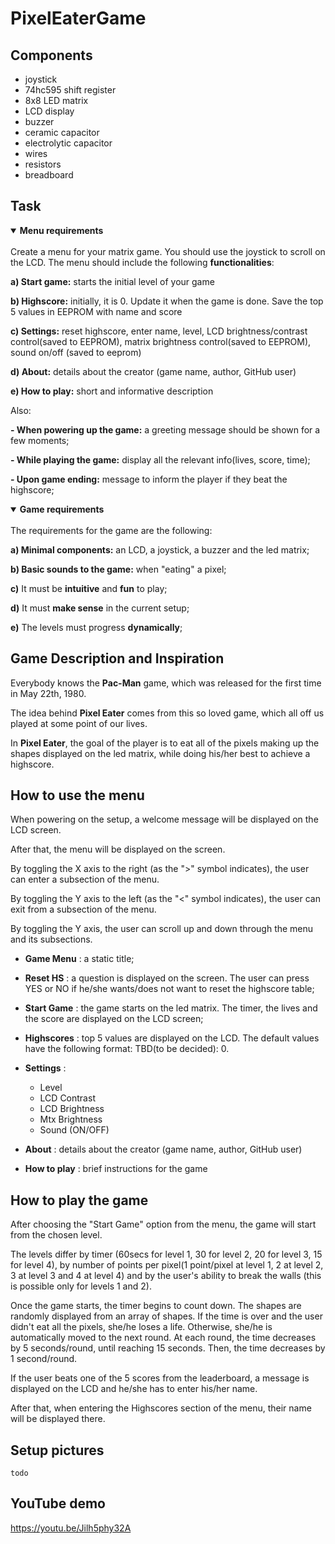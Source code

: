# PixelEaterGame #

## Components 

* joystick
* 74hc595 shift register
* 8x8 LED matrix
* LCD display
* buzzer
* ceramic capacitor
* electrolytic capacitor
* wires
* resistors 
* breadboard

## Task

<details open>
<summary><b>Menu requirements</b></summary>
  <br>
Create a menu for your matrix game. You should use the joystick to scroll on the LCD. The menu should include the following <b>functionalities</b>:
  

  <b>a) Start game:</b> starts the initial level of your game
 
  <b>b) Highscore:</b> initially, it is 0. Update it when the game is done. Save the top 5 values in EEPROM with name and score

  <b>c) Settings:</b> reset highscore, enter name, level, LCD brightness/contrast control(saved to EEPROM), matrix brightness control(saved to EEPROM), sound on/off (saved to eeprom)

  <b>d) About:</b> details about the creator (game name, author, GitHub user)

  <b>e) How to play:</b> short and informative description

Also: 

  <b>- When powering up the game:</b> a greeting message should be shown for a few moments;

  <b>- While playing the game:</b> display all the relevant info(lives, score, time);

  <b>- Upon game ending:</b> message to inform the player if they beat the highscore; 
</details>

<details open>
  <summary><b>Game requirements</b></summary>
  <br>
  The requirements for the game are the following:
  
  <b>a) Minimal components:</b> an LCD, a joystick, a buzzer and the led matrix;
  
  <b>b) Basic sounds to the game:</b> when "eating" a pixel;
  
  <b>c)</b> It must be <b>intuitive</b> and <b>fun</b> to play;
  
  <b>d)</b> It must <b>make sense</b> in the current setup;
  
  <b>e)</b> The levels must progress <b>dynamically</b>;
  
  </details>
  
  ## Game Description and Inspiration
  
  Everybody knows the <b>Pac-Man</b> game, which was released for the first time in May 22th, 1980. 
  
  The idea behind <b>Pixel Eater</b> comes from this so loved game, which all off us played at some point of our lives. 
  
  In <b>Pixel Eater</b>, the goal of the player is to eat all of the pixels making up the shapes displayed on the led matrix, while doing his/her best to achieve a highscore. 
  

## How to use the menu

  When powering on the setup, a welcome message will be displayed on the LCD screen.  
  
  After that, the menu will be displayed on the screen.
  
  By toggling the X axis to the right (as the ">" symbol indicates), the user can enter a subsection of the menu. 
  
  By toggling the Y axis to the left (as the "<" symbol indicates), the user can exit from a subsection of the menu.
  
  By toggling the Y axis, the user can scroll up and down through the menu and its subsections.
  
  *  __Game Menu__ : a static title;
    
  * __Reset HS__ : a question is displayed on the screen. The user can press YES or NO if he/she wants/does not want to reset the highscore table;
    
  * __Start Game__ : the game starts on the led matrix. The timer, the lives and the score are displayed on the LCD screen;
    
  * __Highscores__ : top 5 values are displayed on the LCD. The default values have the following format: TBD(to be decided): 0.
    
   * __Settings__ : 
        * Level
        * LCD Contrast
        * LCD Brightness
        * Mtx Brightness
        * Sound (ON/OFF)
      
   * __About__ : details about the creator (game name, author, GitHub user)

   * __How to play__ : brief instructions for the game
    
  ## How to play the game
  
  After choosing the "Start Game" option from the menu, the game will start from the chosen level. 
  
  The levels differ by timer (60secs for level 1, 30 for level 2, 20 for level 3, 15 for level 4), by number of points per pixel(1 point/pixel at level 1, 2 at level 2, 3 at level 3 and 4 at level 4) and by the user's ability to break the walls (this is possible only for levels 1 and 2). 
  
  Once the game starts, the timer begins to count down. The shapes are randomly displayed from an array of shapes. If the time is over and the user didn't eat all the pixels, she/he loses a life. Otherwise, she/he is automatically moved to the next round. At each round, the time decreases by 5 seconds/round, until reaching 15 seconds. Then, the time decreases by 1 second/round. 
  
  If the user beats one of the 5 scores from the leaderboard, a message is displayed on the LCD and he/she has to enter his/her name. 
  
  After that, when entering the Highscores section of the menu, their name will be displayed there. 
  
  ## Setup pictures
    todo
    
  ## YouTube demo
 https://youtu.be/Jilh5phy32A
    
  
